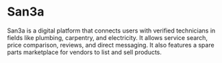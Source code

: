 # San3a
San3a is a digital platform that connects users with verified technicians in fields like plumbing, carpentry, and electricity. It allows service search, price comparison, reviews, and direct messaging. It also features a spare parts marketplace for vendors to list and sell products.
